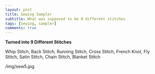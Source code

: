 ```yaml
---
layout: post
title: Sewing Sampler
subtitle: What was supposed to be 8 different stitches
tags: [sewing, sampler]
comments: true
---
```


**Turned into 9 Different Stitches**

Whip Stitch, Back Stitch, Running Stitch, Cross Stitch, French Knot, Fly Stitch, Satin Stitch, Chain Stitch, Blanket Stitch

/img/sew5.jpg
